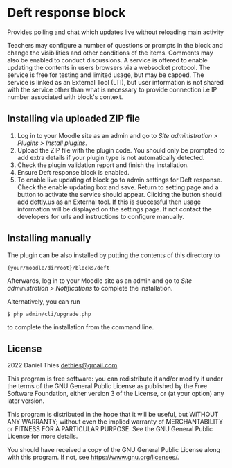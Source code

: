 # Deft response block #

Provides polling and chat which updates live without reloading main activity

Teachers may configure a number of questions or prompts in the block and change
the visibilities and other conditions of the items. Comments may also be enabled
to conduct discussions. A service is offered to enable updating the contents in
users browsers via a websocket protocol. The service is free for testing and limited
usage, but may be capped. The service is linked as an External Tool (LTI), but user
information is not shared with the service other than what is necessary to provide
connection i.e IP number associated with block's context.

## Installing via uploaded ZIP file ##

1. Log in to your Moodle site as an admin and go to _Site administration >
   Plugins > Install plugins_.
2. Upload the ZIP file with the plugin code. You should only be prompted to add
   extra details if your plugin type is not automatically detected.
3. Check the plugin validation report and finish the installation.
4. Ensure Deft response block is enabled.
5. To enable live updating of block go to admin settings for Deft response. Check
   the enable updating box and save. Return to setting page and a button to activate
   the service should appear. Clicking the button should add deftly.us as an
   External tool. If this is successful then usage information will be displayed
   on the settings page. If not contact the developers for urls and instructions to
   configure manually.

## Installing manually ##

The plugin can be also installed by putting the contents of this directory to

    {your/moodle/dirroot}/blocks/deft

Afterwards, log in to your Moodle site as an admin and go to _Site administration >
Notifications_ to complete the installation.

Alternatively, you can run

    $ php admin/cli/upgrade.php

to complete the installation from the command line.

## License ##

2022 Daniel Thies <dethies@gmail.com>

This program is free software: you can redistribute it and/or modify it under
the terms of the GNU General Public License as published by the Free Software
Foundation, either version 3 of the License, or (at your option) any later
version.

This program is distributed in the hope that it will be useful, but WITHOUT ANY
WARRANTY; without even the implied warranty of MERCHANTABILITY or FITNESS FOR A
PARTICULAR PURPOSE.  See the GNU General Public License for more details.

You should have received a copy of the GNU General Public License along with
this program.  If not, see <https://www.gnu.org/licenses/>.
